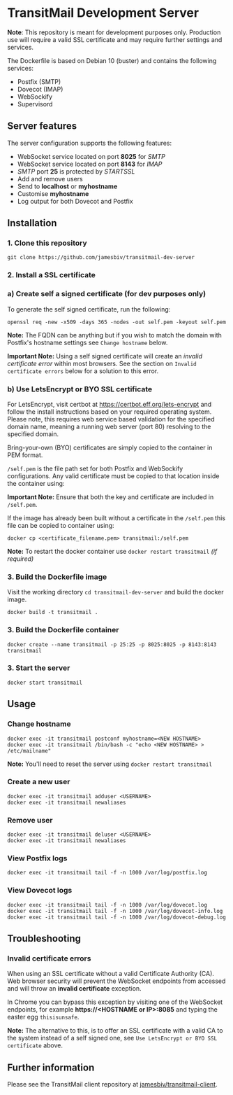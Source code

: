 # TransitMail Development Server

<b>Note</b>: This repository is meant for development purposes only. Production use will require a valid SSL certificate and may require further settings and services.

The Dockerfile is based on Debian 10 (buster) and contains the following services:

<ul>
<li>Postfix (SMTP)</li>
<li>Dovecot (IMAP)</li>
<li>WebSockify</li>
<li>Supervisord</li>
</ul>

## Server features

The server configuration supports the following features:

<ul>
<li>WebSocket service located on port <b>8025</b> for <i>SMTP</i></li>
<li>WebSocket service located on port <b>8143</b> for <i>IMAP</i></li>
<li><i>SMTP</i> port <b>25</b> is protected by <i>STARTSSL</i></li>
<li>Add and remove users</li>
<li>Send to <b>localhost</b> or <b>myhostname</b></li>
<li>Customise <b>myhostname</b></li>
<li>Log output for both Dovecot and Postfix</li>
</ul>

## Installation

### 1. Clone this repository

```
git clone https://github.com/jamesbiv/transitmail-dev-server
```

### 2. Install a SSL certificate

### a) Create self a signed certificate (for dev purposes only)

To generate the self signed certificate, run the following:

```
openssl req -new -x509 -days 365 -nodes -out self.pem -keyout self.pem
```

<b>Note:</b> The FQDN can be anything but if you wish to match the domain with Postfix's hostname settings see `Change hostname` below.

<b>Important Note:</b> Using a self signed certificate will create an <i>invalid certificate error</i> within most browsers. See the section on `Invalid certificate errors` below for a solution to this error.

### b) Use LetsEncrypt or BYO SSL certificate

For LetsEncrypt, visit certbot at https://certbot.eff.org/lets-encrypt and follow the install instructions based on your required operating system. Please note, this requires web service based validation for the specified domain name, meaning a running web server (port 80) resolving to the specified domain.

Bring-your-own (BYO) certificates are simply copied to the container in PEM format.

`/self.pem` is the file path set for both Postfix and WebSockify configurations. Any valid certificate must be copied to that location inside the container using: 

<b>Important Note:</b> Ensure that both the key and certificate are included in `/self.pem`.

If the image has already been built without a certificate in the `/self.pem` this file can be copied to container using: 

```
docker cp <certificate_filename.pem> transitmail:/self.pem
```

<b>Note:</b> To restart the docker container use `docker restart transitmail` <i>(if required)</i>

### 3. Build the Dockerfile image

Visit the working directory `cd transitmail-dev-server` and build the docker image.

```
docker build -t transitmail .
```

### 3. Build the Dockerfile container

```
docker create --name transitmail -p 25:25 -p 8025:8025 -p 8143:8143 transitmail
```

### 3. Start the server

```
docker start transitmail
```

## Usage

### Change hostname

```
docker exec -it transitmail postconf myhostname=<NEW HOSTNAME>
docker exec -it transitmail /bin/bash -c "echo <NEW HOSTNAME> > /etc/mailname"
```

<b>Note:</b> You'll need to reset the server using `docker restart transitmail`

### Create a new user

```
docker exec -it transitmail adduser <USERNAME>
docker exec -it transitmail newaliases
```

### Remove user

```
docker exec -it transitmail deluser <USERNAME>
docker exec -it transitmail newaliases
```

### View Postfix logs

```
docker exec -it transitmail tail -f -n 1000 /var/log/postfix.log
```

### View Dovecot logs

```
docker exec -it transitmail tail -f -n 1000 /var/log/dovecot.log
docker exec -it transitmail tail -f -n 1000 /var/log/dovecot-info.log
docker exec -it transitmail tail -f -n 1000 /var/log/dovecot-debug.log
```

## Troubleshooting

### Invalid certificate errors

When using an SSL certificate without a valid Certificate Authority (CA). Web browser security will prevent the WebSocket endpoints from accessed and will throw an <b>invalid certificate</b> exception.

In Chrome you can bypass this exception by visiting one of the WebSocket endpoints, for example <b>https://\<HOSTNAME or IP\>:8085</b> and typing the easter egg `thisisunsafe`.

<b>Note:</b> The alternative to this, is to offer an SSL certificate with a valid CA to the system instead of a self signed one, see `Use LetsEncrypt or BYO SSL certificate` above.

## Further information

Please see the TransitMail client repository at [jamesbiv/transitmail-client](https://github.com/jamesbiv/transitmail-client).
